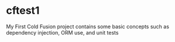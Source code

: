 # cftest1
My First Cold Fusion project
contains some basic concepts such as dependency injection, ORM use, and unit tests
